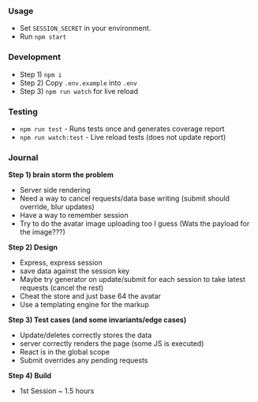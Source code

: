 ### Usage

* Set `SESSION_SECRET` in your environment.
* Run `npm start`

### Development

* Step 1) `npm i`
* Step 2) Copy `.env.example` into `.env`
* Step 3) `npm run watch` for live reload

### Testing

* `npm run test` - Runs tests once and generates coverage report
* `npm run watch:test` - Live reload tests (does not update report)

### Journal

**Step 1) brain storm the problem**

* Server side rendering
* Need a way to cancel requests/data base writing (submit should override, blur updates)
* Have a way to remember session
* Try to do the avatar image uploading too I guess (Wats the payload for the image???)

**Step 2) Design**

* Express, express session
* save data against the session key
* Maybe try generator on update/submit for each session to take latest requests (cancel the rest)
* Cheat the store and just base 64 the avatar
* Use a templating engine for the markup

**Step 3) Test cases (and some invariants/edge cases)**

* Update/deletes correctly stores the data
* server correctly renders the page (some JS is executed)
* React is in the global scope
* Submit overrides any pending requests

**Step 4) Build**

* 1st Session ~ 1.5 hours
